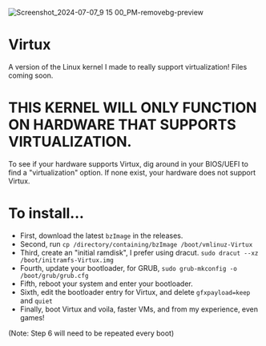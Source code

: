 ![Screenshot_2024-07-07_9 15 00_PM-removebg-preview](https://github.com/Goldside543/virtux/assets/170671455/12e4d46a-20a1-4400-8fe7-377b39ab46d6)
# Virtux
A version of the Linux kernel I made to really support virtualization! Files coming soon.
# **THIS KERNEL WILL ONLY FUNCTION ON HARDWARE THAT SUPPORTS VIRTUALIZATION.**
To see if your hardware supports Virtux, dig around in your BIOS/UEFI to find a "virtualization" option. If none exist, your hardware does not support Virtux.
# To install...
* First, download the latest `bzImage` in the releases.
* Second, run `cp /directory/containing/bzImage /boot/vmlinuz-Virtux`
* Third, create an "initial ramdisk", I prefer using dracut. `sudo dracut --xz /boot/initramfs-Virtux.img`
* Fourth, update your bootloader, for GRUB, `sudo grub-mkconfig -o /boot/grub/grub.cfg`
* Fifth, reboot your system and enter your bootloader.
* Sixth, edit the bootloader entry for Virtux, and delete `gfxpayload=keep` and `quiet`
* Finally, boot Virtux and voila, faster VMs, and from my experience, even games!

(Note: Step 6 will need to be repeated every boot)
